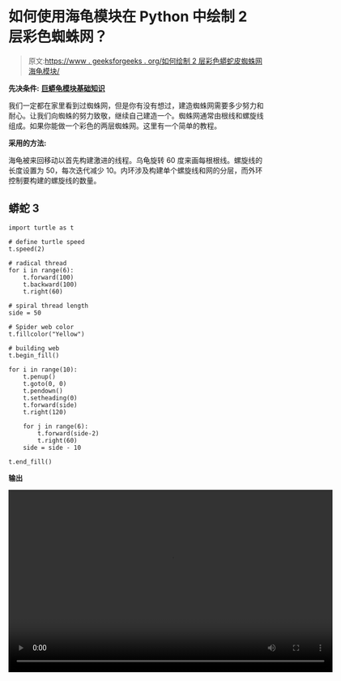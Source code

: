 # 如何使用海龟模块在 Python 中绘制 2 层彩色蜘蛛网？

> 原文:[https://www . geeksforgeeks . org/如何绘制 2 层彩色蟒蛇皮蜘蛛网海龟模块/](https://www.geeksforgeeks.org/how-to-draw-2-layered-and-colored-spider-web-in-python-using-turtle-module/)

**先决条件:** [**巨蟒龟模块基础知识**](https://www.geeksforgeeks.org/turtle-programming-python/)

我们一定都在家里看到过蜘蛛网，但是你有没有想过，建造蜘蛛网需要多少努力和耐心。让我们向蜘蛛的努力致敬，继续自己建造一个。蜘蛛网通常由根线和螺旋线组成。如果你能做一个彩色的两层蜘蛛网。这里有一个简单的教程。

**采用的方法:**

海龟被来回移动以首先构建激进的线程。乌龟旋转 60 度来画每根根线。螺旋线的长度设置为 50，每次迭代减少 10。内环涉及构建单个螺旋线和网的分层，而外环控制要构建的螺旋线的数量。

## 蟒蛇 3

```
import turtle as t

# define turtle speed
t.speed(2)

# radical thread 
for i in range(6):
    t.forward(100)
    t.backward(100)
    t.right(60)

# spiral thread length
side = 50

# Spider web color
t.fillcolor("Yellow")

# building web
t.begin_fill()

for i in range(10):
    t.penup()
    t.goto(0, 0)
    t.pendown()
    t.setheading(0)
    t.forward(side)
    t.right(120)

    for j in range(6):
        t.forward(side-2)
        t.right(60)
    side = side - 10

t.end_fill()
```

**输出**

<video class="wp-video-shortcode" id="video-485857-1" width="640" height="360" preload="metadata" controls=""><source type="video/mp4" src="https://media.geeksforgeeks.org/wp-content/uploads/20200915121913/2_layered_spider_web.mp4?_=1">[https://media.geeksforgeeks.org/wp-content/uploads/20200915121913/2_layered_spider_web.mp4](https://media.geeksforgeeks.org/wp-content/uploads/20200915121913/2_layered_spider_web.mp4)</video>